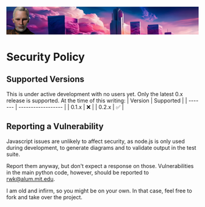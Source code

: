 ![Zabob and city banner](images/zabob-banner.jpg)

# Security Policy

## Supported Versions

This is under active development with no users yet. Only the latest 0.x release is supported.
At the time of this writing:
| Version | Supported          |
| ------- | ------------------ |
| 0.1.x   | :x:                |
| 0.2.x   | :white_check_mark: |

## Reporting a Vulnerability

Javascript issues are unlikely to affect security, as node.js is only used during
development, to generate diagrams and to validate output in the test suite.

Report them anyway, but don't expect a response on those. Vulnerabilities in the main
python code, however, should be reported to rwk@alum.mit.edu.

I am old and infirm, so you might be on your own. In that case, feel free to fork and
take over the project.

